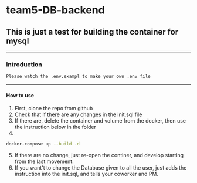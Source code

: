 # team5-DB-backend

## **This is just a test for building the container for mysql**
***
### Introduction
```sh
Please watch the .env.exampl to make your own .env file
```
---

#### How to use
1. First, clone the repo from github
2. Check that if there are any changes in the init.sql file
3. If there are, delete the container and volume from the docker, then use the instruction below in the folder
4. 
```sh
docker-compose up --build -d
```
5. If there are no change, just re-open the continer, and develop starting from the last movement.
6. If you want't to change the Database given to all the user, just adds the instruction into the init.sql, and tells your coworker and PM.
